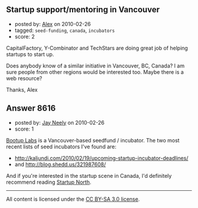 ## Startup support/mentoring in Vancouver

- posted by: [Alex](https://stackexchange.com/users/-1/2543-alex) on 2010-02-26
- tagged: `seed-funding`, `canada`, `incubators`
- score: 2

CapitalFactory, Y-Combinator and TechStars are doing great job of helping startups to start up.

Does anybody know of a similar initiative in Vancouver, BC, Canada?
I am sure people from other regions would be interested too. Maybe there is a web resource?

Thanks,
Alex



## Answer 8616

- posted by: [Jay Neely](https://stackexchange.com/users/-1/1801-jay-neely) on 2010-02-26
- score: 1

<p><a href="http://bootuplabs.com/" rel="nofollow">Bootup Labs</a> is a Vancouver-based seedfund / incubator. The two most recent lists of seed incubators I've found are:</p>

<ul>
<li><a href="http://kaljundi.com/2010/02/19/upcoming-startup-incubator-deadlines/" rel="nofollow">http://kaljundi.com/2010/02/19/upcoming-startup-incubator-deadlines/</a></li>
<li>and <a href="http://blog.shedd.us/321987608/" rel="nofollow">http://blog.shedd.us/321987608/</a></li>
</ul>

<p>And if you're interested in the startup scene in Canada, I'd definitely recommend reading <a href="http://www.startupnorth.ca/" rel="nofollow">Startup North</a>.</p>




---

All content is licensed under the [CC BY-SA 3.0 license](https://creativecommons.org/licenses/by-sa/3.0/).
